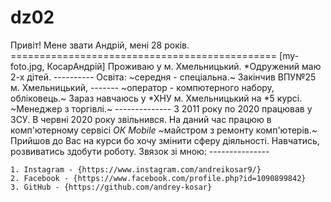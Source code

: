 # dz02
   Привіт! Мене звати Андрій, мені 28 років.
		============================================== 
                [my-foto.jpg, КосарАндрій]
     Проживаю у м. Хмельницький. *Одружений маю 2-х дітей.
    ----------
     Освіта: ~середня - спеціальна.~ Закінчив ВПУ№25 м. Хмельницький, 
     -------
~оператор - компютерного набору, обліковець.~ 
     Зараз навчаюсь у *ХНУ м. Хмельницький на *5 курсі. ~Менеджер з торгівлі.~
     --------------
     З 2011 року по 2020 працював у ЗСУ. В червні 2020 року звільнився.
     На даний час працюю в комп'ютерному сервісі *ОК Mobile* ~майстром з ремонту 
комп'ютерів.~
     Прийшов до Вас на курси бо хочу змінити сферу діяльності. Навчатись, розвиватись
здобути роботу.
	Звязок зі мною:
        ---------------

	1. Instagram - {https://www.instagram.com/andreikosar9/}
	2. Facebook - {https://www.facebook.com/profile.php?id=1090899842}
	3. GitHub - {https://github.com/andrey-kosar}